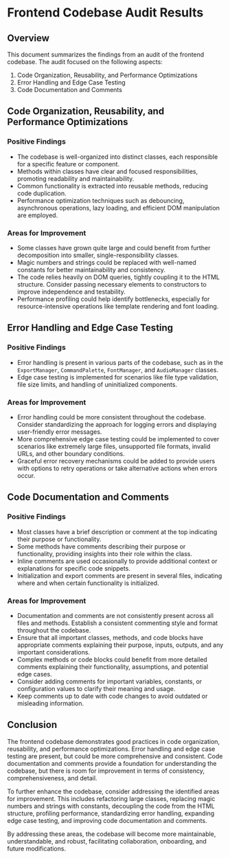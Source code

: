 # Frontend Codebase Audit Results

## Overview
This document summarizes the findings from an audit of the frontend codebase. The audit focused on the following aspects:

1. Code Organization, Reusability, and Performance Optimizations
2. Error Handling and Edge Case Testing
3. Code Documentation and Comments

## Code Organization, Reusability, and Performance Optimizations

### Positive Findings
- The codebase is well-organized into distinct classes, each responsible for a specific feature or component.
- Methods within classes have clear and focused responsibilities, promoting readability and maintainability.
- Common functionality is extracted into reusable methods, reducing code duplication.
- Performance optimization techniques such as debouncing, asynchronous operations, lazy loading, and efficient DOM manipulation are employed.

### Areas for Improvement
- Some classes have grown quite large and could benefit from further decomposition into smaller, single-responsibility classes.
- Magic numbers and strings could be replaced with well-named constants for better maintainability and consistency.
- The code relies heavily on DOM queries, tightly coupling it to the HTML structure. Consider passing necessary elements to constructors to improve independence and testability.
- Performance profiling could help identify bottlenecks, especially for resource-intensive operations like template rendering and font loading.

## Error Handling and Edge Case Testing

### Positive Findings
- Error handling is present in various parts of the codebase, such as in the `ExportManager`, `CommandPalette`, `FontManager`, and `AudioManager` classes.
- Edge case testing is implemented for scenarios like file type validation, file size limits, and handling of uninitialized components.

### Areas for Improvement
- Error handling could be more consistent throughout the codebase. Consider standardizing the approach for logging errors and displaying user-friendly error messages.
- More comprehensive edge case testing could be implemented to cover scenarios like extremely large files, unsupported file formats, invalid URLs, and other boundary conditions.
- Graceful error recovery mechanisms could be added to provide users with options to retry operations or take alternative actions when errors occur.

## Code Documentation and Comments

### Positive Findings
- Most classes have a brief description or comment at the top indicating their purpose or functionality.
- Some methods have comments describing their purpose or functionality, providing insights into their role within the class.
- Inline comments are used occasionally to provide additional context or explanations for specific code snippets.
- Initialization and export comments are present in several files, indicating where and when certain functionality is initialized.

### Areas for Improvement
- Documentation and comments are not consistently present across all files and methods. Establish a consistent commenting style and format throughout the codebase.
- Ensure that all important classes, methods, and code blocks have appropriate comments explaining their purpose, inputs, outputs, and any important considerations.
- Complex methods or code blocks could benefit from more detailed comments explaining their functionality, assumptions, and potential edge cases.
- Consider adding comments for important variables, constants, or configuration values to clarify their meaning and usage.
- Keep comments up to date with code changes to avoid outdated or misleading information.

## Conclusion
The frontend codebase demonstrates good practices in code organization, reusability, and performance optimizations. Error handling and edge case testing are present, but could be more comprehensive and consistent. Code documentation and comments provide a foundation for understanding the codebase, but there is room for improvement in terms of consistency, comprehensiveness, and detail.

To further enhance the codebase, consider addressing the identified areas for improvement. This includes refactoring large classes, replacing magic numbers and strings with constants, decoupling the code from the HTML structure, profiling performance, standardizing error handling, expanding edge case testing, and improving code documentation and comments.

By addressing these areas, the codebase will become more maintainable, understandable, and robust, facilitating collaboration, onboarding, and future modifications. 